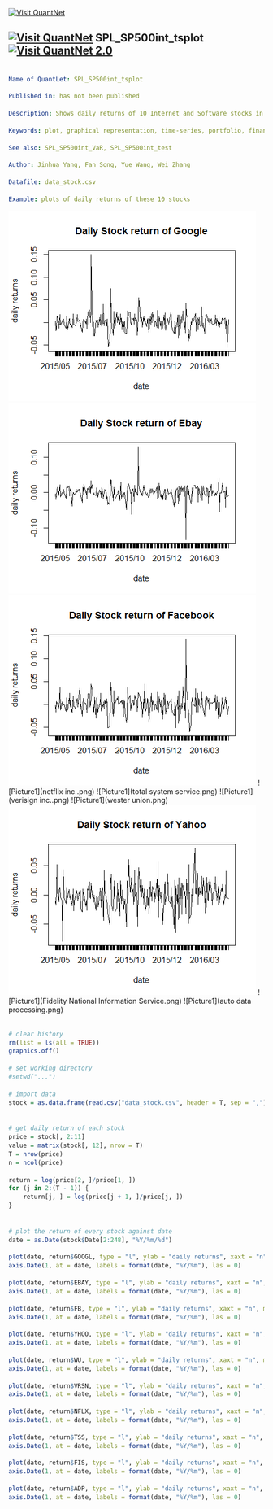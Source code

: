 
[<img src="https://github.com/QuantLet/Styleguide-and-FAQ/blob/master/pictures/banner.png" width="880" alt="Visit QuantNet">](http://quantlet.de/index.php?p=info)

## [<img src="https://github.com/QuantLet/Styleguide-and-Validation-procedure/blob/master/pictures/qloqo.png" alt="Visit QuantNet">](http://quantlet.de/) **SPL_SP500int_tsplot** [<img src="https://github.com/QuantLet/Styleguide-and-Validation-procedure/blob/master/pictures/QN2.png" width="60" alt="Visit QuantNet 2.0">](http://quantlet.de/d3/ia)

```yaml

Name of QuantLet: SPL_SP500int_tsplot

Published in: has not been published

Description: Shows daily returns of 10 Internet and Software stocks in S&P500 from 2015/05/01 to 2016/04/25.

Keywords: plot, graphical representation, time-series, portfolio, financial, returns

See also: SPL_SP500int_VaR, SPL_SP500int_test

Author: Jinhua Yang, Fan Song, Yue Wang, Wei Zhang

Datafile: data_stock.csv

Example: plots of daily returns of these 10 stocks

```

![Picture1](Google.png) 
![Picture1](ebay.png) 
![Picture1](facebook.png) 
![Picture1](netflix inc..png) 
![Picture1](total system service.png)
![Picture1](verisign inc..png) 
![Picture1](wester union.png) 
![Picture1](yahoo.png) 
![Picture1](Fidelity National Information Service.png) 
![Picture1](auto data processing.png)

```r

# clear history
rm(list = ls(all = TRUE))
graphics.off()

# set working directory
#setwd("...")

# import data
stock = as.data.frame(read.csv("data_stock.csv", header = T, sep = ","))


# get daily return of each stock
price = stock[, 2:11]
value = matrix(stock[, 12], nrow = T)
T = nrow(price)
n = ncol(price)

return = log(price[2, ]/price[1, ])
for (j in 2:(T - 1)) {
    return[j, ] = log(price[j + 1, ]/price[j, ])
}


# plot the return of every stock against date
date = as.Date(stock$Date[2:248], "%Y/%m/%d")

plot(date, return$GOOGL, type = "l", ylab = "daily returns", xaxt = "n", main = "Daily Stock return of Google")
axis.Date(1, at = date, labels = format(date, "%Y/%m"), las = 0)

plot(date, return$EBAY, type = "l", ylab = "daily returns", xaxt = "n", main = "Daily Stock return of Ebay")
axis.Date(1, at = date, labels = format(date, "%Y/%m"), las = 0)

plot(date, return$FB, type = "l", ylab = "daily returns", xaxt = "n", main = "Daily Stock return of Facebook")
axis.Date(1, at = date, labels = format(date, "%Y/%m"), las = 0)

plot(date, return$YHOO, type = "l", ylab = "daily returns", xaxt = "n", main = "Daily Stock return of Yahoo")
axis.Date(1, at = date, labels = format(date, "%Y/%m"), las = 0)

plot(date, return$WU, type = "l", ylab = "daily returns", xaxt = "n", main = "Daily Stock return of Wester Union")
axis.Date(1, at = date, labels = format(date, "%Y/%m"), las = 0)

plot(date, return$VRSN, type = "l", ylab = "daily returns", xaxt = "n", main = "Daily Stock return of Verisign Inc.")
axis.Date(1, at = date, labels = format(date, "%Y/%m"), las = 0)

plot(date, return$NFLX, type = "l", ylab = "daily returns", xaxt = "n", main = "Daily Stock return of Netflix Inc.")
axis.Date(1, at = date, labels = format(date, "%Y/%m"), las = 0)

plot(date, return$TSS, type = "l", ylab = "daily returns", xaxt = "n", main = "Daily Stock return of Total System Service")
axis.Date(1, at = date, labels = format(date, "%Y/%m"), las = 0)

plot(date, return$FIS, type = "l", ylab = "daily returns", xaxt = "n", main = "Daily Stock return of Fidelity National Information Services")
axis.Date(1, at = date, labels = format(date, "%Y/%m"), las = 0)

plot(date, return$ADP, type = "l", ylab = "daily returns", xaxt = "n", main = "Daily Stock return of Automatic Data Processing")
axis.Date(1, at = date, labels = format(date, "%Y/%m"), las = 0)

```
